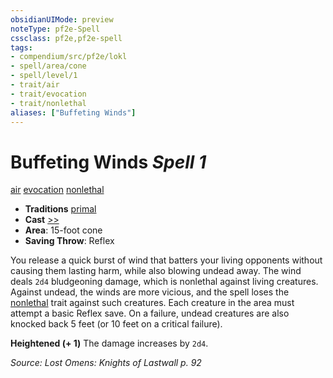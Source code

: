 ```yaml
---
obsidianUIMode: preview
noteType: pf2e-Spell
cssclass: pf2e,pf2e-spell
tags:
- compendium/src/pf2e/lokl
- spell/area/cone
- spell/level/1
- trait/air
- trait/evocation
- trait/nonlethal
aliases: ["Buffeting Winds"]
---
```

# Buffeting Winds *Spell 1*   
[air](rules/traits/air.md "Air Energy & Element Trait")  [evocation](rules/traits/evocation.md "Evocation School Trait")  [nonlethal](rules/traits/nonlethal.md "Nonlethal Weapon Trait")  

- **Traditions** [primal](rules/traits/primal.md "Primal Tradition Trait")
- **Cast** [>>](rules/core-rulebook/chapter-9-playing-the-game.md#Actions "Two-Action") 
- **Area**: 15-foot cone
- **Saving Throw**: Reflex

You release a quick burst of wind that batters your living opponents without causing them lasting harm, while also blowing undead away. The wind deals `2d4` bludgeoning damage, which is nonlethal against living creatures. Against undead, the winds are more vicious, and the spell loses the [nonlethal](rules/traits/nonlethal.md "Nonlethal Weapon Trait") trait against such creatures. Each creature in the area must attempt a basic Reflex save. On a failure, undead creatures are also knocked back 5 feet (or 10 feet on a critical failure).

**Heightened (+ 1)** The damage increases by `2d4`.

*Source: Lost Omens: Knights of Lastwall p. 92*